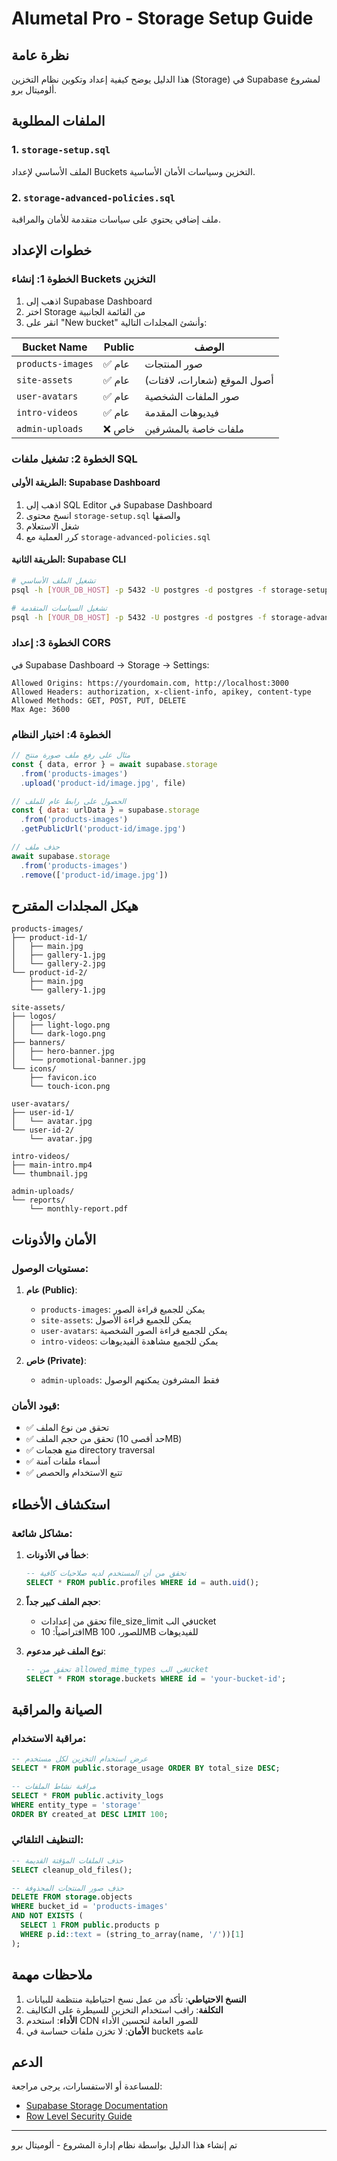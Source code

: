 # Alumetal Pro - Storage Setup Guide

## نظرة عامة
هذا الدليل يوضح كيفية إعداد وتكوين نظام التخزين (Storage) في Supabase لمشروع ألوميتال برو.

## الملفات المطلوبة

### 1. `storage-setup.sql`
الملف الأساسي لإعداد Buckets التخزين وسياسات الأمان الأساسية.

### 2. `storage-advanced-policies.sql`
ملف إضافي يحتوي على سياسات متقدمة للأمان والمراقبة.

## خطوات الإعداد

### الخطوة 1: إنشاء Buckets التخزين

1. اذهب إلى Supabase Dashboard
2. اختر Storage من القائمة الجانبية
3. انقر على "New bucket" وأنشئ المجلدات التالية:

| Bucket Name | Public | الوصف |
|-------------|---------|--------|
| `products-images` | ✅ عام | صور المنتجات |
| `site-assets` | ✅ عام | أصول الموقع (شعارات، لافتات) |
| `user-avatars` | ✅ عام | صور الملفات الشخصية |
| `intro-videos` | ✅ عام | فيديوهات المقدمة |
| `admin-uploads` | ❌ خاص | ملفات خاصة بالمشرفين |

### الخطوة 2: تشغيل ملفات SQL

#### الطريقة الأولى: Supabase Dashboard
1. اذهب إلى SQL Editor في Supabase Dashboard
2. انسخ محتوى `storage-setup.sql` والصقها
3. شغل الاستعلام
4. كرر العملية مع `storage-advanced-policies.sql`

#### الطريقة الثانية: Supabase CLI
```bash
# تشغيل الملف الأساسي
psql -h [YOUR_DB_HOST] -p 5432 -U postgres -d postgres -f storage-setup.sql

# تشغيل السياسات المتقدمة
psql -h [YOUR_DB_HOST] -p 5432 -U postgres -d postgres -f storage-advanced-policies.sql
```

### الخطوة 3: إعداد CORS

في Supabase Dashboard → Storage → Settings:

```
Allowed Origins: https://yourdomain.com, http://localhost:3000
Allowed Headers: authorization, x-client-info, apikey, content-type
Allowed Methods: GET, POST, PUT, DELETE
Max Age: 3600
```

### الخطوة 4: اختبار النظام

```javascript
// مثال على رفع ملف صورة منتج
const { data, error } = await supabase.storage
  .from('products-images')
  .upload('product-id/image.jpg', file)

// الحصول على رابط عام للملف
const { data: urlData } = supabase.storage
  .from('products-images')
  .getPublicUrl('product-id/image.jpg')

// حذف ملف
await supabase.storage
  .from('products-images')
  .remove(['product-id/image.jpg'])
```

## هيكل المجلدات المقترح

```
products-images/
├── product-id-1/
│   ├── main.jpg
│   ├── gallery-1.jpg
│   └── gallery-2.jpg
└── product-id-2/
    ├── main.jpg
    └── gallery-1.jpg

site-assets/
├── logos/
│   ├── light-logo.png
│   └── dark-logo.png
├── banners/
│   ├── hero-banner.jpg
│   └── promotional-banner.jpg
└── icons/
    ├── favicon.ico
    └── touch-icon.png

user-avatars/
├── user-id-1/
│   └── avatar.jpg
└── user-id-2/
    └── avatar.jpg

intro-videos/
├── main-intro.mp4
└── thumbnail.jpg

admin-uploads/
└── reports/
    └── monthly-report.pdf
```

## الأمان والأذونات

### مستويات الوصول:

1. **عام (Public)**:
   - `products-images`: يمكن للجميع قراءة الصور
   - `site-assets`: يمكن للجميع قراءة الأصول
   - `user-avatars`: يمكن للجميع قراءة الصور الشخصية
   - `intro-videos`: يمكن للجميع مشاهدة الفيديوهات

2. **خاص (Private)**:
   - `admin-uploads`: فقط المشرفون يمكنهم الوصول

### قيود الأمان:
- ✅ تحقق من نوع الملف
- ✅ تحقق من حجم الملف (حد أقصى 10MB)
- ✅ منع هجمات directory traversal
- ✅ أسماء ملفات آمنة
- ✅ تتبع الاستخدام والحصص

## استكشاف الأخطاء

### مشاكل شائعة:

1. **خطأ في الأذونات**:
   ```sql
   -- تحقق من أن المستخدم لديه صلاحيات كافية
   SELECT * FROM public.profiles WHERE id = auth.uid();
   ```

2. **حجم الملف كبير جداً**:
   - تحقق من إعدادات file_size_limit في البucket
   - افتراضياً: 10MB للصور، 100MB للفيديوهات

3. **نوع الملف غير مدعوم**:
   ```sql
   -- تحقق من allowed_mime_types في البucket
   SELECT * FROM storage.buckets WHERE id = 'your-bucket-id';
   ```

## الصيانة والمراقبة

### مراقبة الاستخدام:
```sql
-- عرض استخدام التخزين لكل مستخدم
SELECT * FROM public.storage_usage ORDER BY total_size DESC;

-- مراقبة نشاط الملفات
SELECT * FROM public.activity_logs
WHERE entity_type = 'storage'
ORDER BY created_at DESC LIMIT 100;
```

### التنظيف التلقائي:
```sql
-- حذف الملفات المؤقتة القديمة
SELECT cleanup_old_files();

-- حذف صور المنتجات المحذوفة
DELETE FROM storage.objects
WHERE bucket_id = 'products-images'
AND NOT EXISTS (
  SELECT 1 FROM public.products p
  WHERE p.id::text = (string_to_array(name, '/'))[1]
);
```

## ملاحظات مهمة

1. **النسخ الاحتياطي**: تأكد من عمل نسخ احتياطية منتظمة للبيانات
2. **التكلفة**: راقب استخدام التخزين للسيطرة على التكاليف
3. **الأداء**: استخدم CDN للصور العامة لتحسين الأداء
4. **الأمان**: لا تخزن ملفات حساسة في buckets عامة

## الدعم

للمساعدة أو الاستفسارات، يرجى مراجعة:
- [Supabase Storage Documentation](https://supabase.com/docs/guides/storage)
- [Row Level Security Guide](https://supabase.com/docs/guides/auth/row-level-security)

---
تم إنشاء هذا الدليل بواسطة نظام إدارة المشروع - ألوميتال برو
